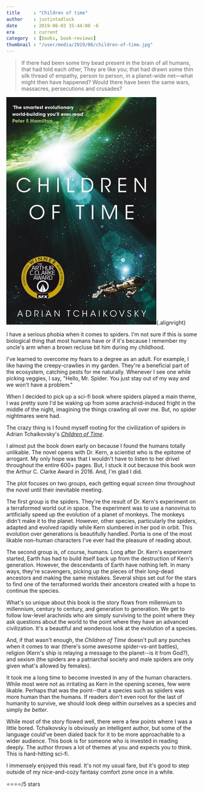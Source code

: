 ```yaml
---
title     : "Children of time"
author    : justintadlock
date      : 2019-06-03 15:44:00 -6
era       : current
category  : [books, book-reviews]
thumbnail : "/user/media/2019/06/children-of-time.jpg"
---
```


> If there had been some tiny bead present in the brain of all humans, that had told each other, They are like you; that had drawn some thin silk thread of empathy, person to person, in a planet-wide net—what might then have happened? Would there have been the same wars, massacres, persecutions and crusades?

![Children of Time book cover.](/user/media/2019/06/children-of-time.jpg){.alignright}

I have a serious phobia when it comes to spiders.  I'm not sure if this is some biological thing that most humans have or if it's because I remember my uncle's arm when a brown recluse bit him during my childhood.

I've learned to overcome my fears to a degree as an adult.  For example, I like having the creepy-crawlies in my garden.  They're a beneficial part of the ecosystem, catching pests for me naturally.  Whenever I see one while picking veggies, I say, "Hello, Mr. Spider.  You just stay out of my way and we won't have a problem."

When I decided to pick up a sci-fi book where spiders played a main theme, I was pretty sure I'd be waking up from some arachnid-induced fright in the middle of the night, imagining the things crawling all over me.  But, no spider nightmares were had.

The crazy thing is I found myself rooting for the civilization of spiders in Adrian Tchaikovsky's _[Children of Time](https://www.amazon.com/dp/B07DN8BQMD/?tag=justtadl-20)_.

I almost put the book down early on because I found the humans totally unlikable.  The novel opens with Dr. Kern, a scientist who is the epitome of arrogant.  My only hope was that I wouldn't have to listen to her drivel throughout the entire 600+ pages.  But, I stuck it out because this book won the Arthur C. Clarke Award in 2016.  And, I'm glad I did.

The plot focuses on two groups, each getting equal _screen time_ throughout the novel until their inevitable meeting.

The first group is the spiders.  They're the result of Dr. Kern's experiment on a terraformed world out in space.  The experiment was to use a nanovirus to artificially speed up the evolution of a planet of monkeys.  The monkeys didn't make it to the planet.  However, other species, particularly the spiders, adapted and evolved rapidly while Kern slumbered in her pod in orbit.  This evolution over generations is beautifully handled.  Portia is one of the most likable non-human characters I've ever had the pleasure of reading about.

The second group is, of course, humans.  Long after Dr. Kern's experiment started, Earth has had to build itself back up from the destruction of Kern's generation.  However, the descendants of Earth have nothing left.  In many ways, they're scavengers, picking up the pieces of their long-dead ancestors and making the same mistakes.  Several ships set out for the stars to find one of the terraformed worlds their ancestors created with a hope to continue the species.

What's so unique about this book is the story flows from millennium to millennium, century to century, and generation to generation.  We get to follow low-level arachnids who are simply surviving to the point where they ask questions about the world to the point where they have an advanced civilization.  It's a beautiful and wonderous look at the evolution of a species.

And, if that wasn't enough, the _Children of Time_ doesn't pull any punches when it comes to war (there's some awesome spider-vs-ant battles), religion (Kern's ship is relaying a message to the planet--is it from God?), and sexism (the spiders are a patriarchal society and male spiders are only given what's allowed by females).

It took me a long time to become invested in any of the human characters.  While most were not as irritating as Kern in the opening scenes, few were likable.  Perhaps that was the point--that a species such as spiders was more human than the humans.  If readers don't even root for the last of humanity to survive, we should look deep within ourselves as a species and simply _be better_.

While most of the story flowed well, there were a few points where I was a little bored.  Tchaikovsky is obviously an intelligent author, but some of the language could've been dialed back for it to be more approachable to a wider audience.  This book is for someone who is invested in reading deeply.  The author throws a lot of themes at you and expects you to think.  This is hard-hitting sci-fi.

I immensely enjoyed this read.  It's not my usual fare, but it's good to step outside of my nice-and-cozy fantasy comfort zone once in a while.

⭐⭐⭐⭐/5 stars
